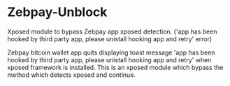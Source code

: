 # Zebpay-Unblock
Xposed module to bypass Zebpay app xposed detection. ('app has been hooked by third party app, please unistall hooking app and retry' error)

Zebpay bitcoin wallet app quits displaying toast message 'app has been hooked by third party app, please unistall hooking app and retry' 
when xposed framework is installed. This is an xposed module which bypass the method which detects xposed and continue.

